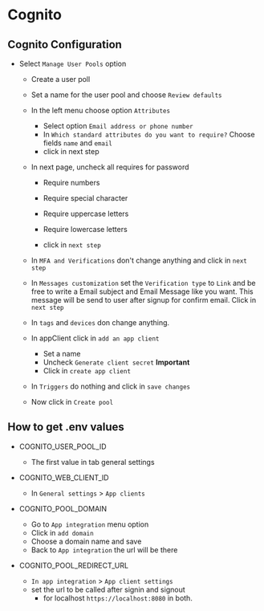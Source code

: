# Cognito

## Cognito Configuration

* Select `Manage User Pools` option
  * Create a user poll
  * Set a name for the user pool and choose `Review defaults`
  * In the left menu choose option `Attributes`
    * Select option `Email address or phone number`
    * In `Which standard attributes do you want to require?` Choose fields `name` and `email`
    * click in next step

  * In next page, uncheck all requires for password
    * Require numbers
    * Require special character
    * Require uppercase letters
    * Require lowercase letters

    * click in `next step`

  * In `MFA and Verifications` don't change anything and click in `next step`

  * In `Messages customization` set the `Verification type` to `Link` and be free to write a Email subject and Email Message like you want. This message will be send to user after signup for confirm email. Click in `next step`

  * In `tags` and `devices` don change anything.

  * In appClient click in `add an app client`
    * Set a name
    * Uncheck `Generate client secret` **Important**
    * Click in `create app client`
  * In `Triggers` do nothing and click in `save changes`
  * Now click in `Create pool`

## How to get .env values

* COGNITO_USER_POOL_ID
  * The first value in tab general settings

* COGNITO_WEB_CLIENT_ID
  * In `General settings` > `App clients`

* COGNITO_POOL_DOMAIN
  * Go to `App integration` menu option
  * Click in `add domain`
  * Choose a domain name and save
  * Back to `App integration` the url will be there

* COGNITO_POOL_REDIRECT_URL
  * `In app integration` > `App client settings`
  * set the url to be called after signin and signout
    * for localhost `https://localhost:8080` in both.
